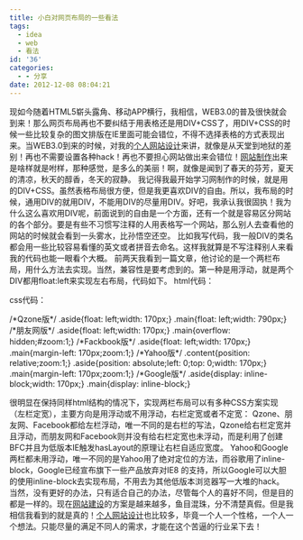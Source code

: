 ```yaml
---
title: 小白对网页布局的一些看法
tags:
  - idea
  - web
  - 看法
id: '36'
categories:
  - - 分享
date: 2012-12-08 08:04:21
---
```


现如今随着HTML5崭头露角、移动APP横行，我相信，WEB3.0的普及很快就会到来！那么网页布局再也不要纠结于用表格还是用DIV+CSS了，用DIV+CSS的时候一些比较复杂的图文排版在IE里面可能会错位，不得不选择表格的方式表现出来。当WEB3.0到来的时候，对我的[个人网站设计](http://vsnote.test)来讲，就像是从天堂到地狱的差别！再也不需要设置各种hack！再也不要担心网站做出来会错位！[网站制作](http://vsnote.test)出来是啥样就是咐样，那种感觉，是多么的美丽！啊，就像是闻到了春天的芬芳，夏天的清凉，秋天的醇香，冬天的寂静。 我记得我最开始学习网制作的时候，就是用的DIV+CSS。虽然表格布局很方便，但是我更喜欢DIV的自由。所以，我布局的时候，通用DIV的就用DIV，不能用DIV的尽量用DIV。好吧，我承认我很固执！我为什么这么喜欢用DIV呢，前面说到的自由是一个方面，还有一个就是容易区分网站的各个部分。要是有些不习惯写注释的人用表格写一个网站，那么别人去查看他的网站的时候就会看到一头雾水，比孙悟空还空。 比如我写代码，我一般DIV的类名都会用一些比较容易看懂的英文或者拼音去命名。这样我就算是不写注释别人来看我的代码也能一眼看个大概。 前两天我看到一篇文章，他讨论的是一个两栏布局，用什么方法去实现。当然，兼容性是要考虑到的。第一种是用浮动，就是两个DIV都用float:left来实现左右布局，代码如下。 html代码：

<div class="content"><div class="aside"></div><div class="main"></div></div>

css代码：

/\*Qzone版\*/
.aside{float: left;width: 170px;}
.main{float: left;width: 790px;}
/\*朋友网版\*/
.aside{float: left;width: 170px;}
.main{overflow: hidden;#zoom:1;}
/\*Fackbook版\*/
.aside{float: left;width: 170px;}
.main{margin-left: 170px;zoom:1;}
/\*Yahoo版\*/
.content{position: relative;zoom:1;}
.aside{position: absolute;left: 0;top: 0;width: 170px;}
.main{margin-left: 170px;zoom:1;}
/\*Google版\*/
.aside{display: inline-block;width: 170px;}
.main{display: inline-block;}

很明显在保持同样html结构的情况下，实现两栏布局可以有多种CSS方案实现（左栏定宽），主要方向是用浮动或不用浮动，右栏定宽或者不定宽： Qzone、朋友网、Facebook都给左栏浮动，唯一不同的是右栏的写法，Qzone给右栏定宽并且浮动，而朋友网和Facebook则并没有给右栏定宽也未浮动，而是利用了创建BFC并且为低版本IE触发hasLayout的原理让右栏自适应宽度。 Yahoo和Google两栏都未用浮动，唯一不同的是Yahoo用了绝对定位的方法，而谷歌用了inline-block，Google已经宣布旗下一些产品放弃对IE8 的支持，所以Google可以大胆的使用inline-block去实现布局，不用去为其他低版本浏览器写一大堆的hack。 当然，没有更好的办法，只有适合自己的办法，尽管每个人的喜好不同，但是目的都是一样的。现在[网站建设](http://vsnote.test)的方案是越来越多，鱼目混珠，分不清楚真假。但是我相信我看到的就是真的！[个人网站设计](http://vsnote.test)也比较多，毕竟一个人一个性格，一个人一个想法。只能尽量的满足不同人的需求，才能在这个苦逼的行业呆下去！